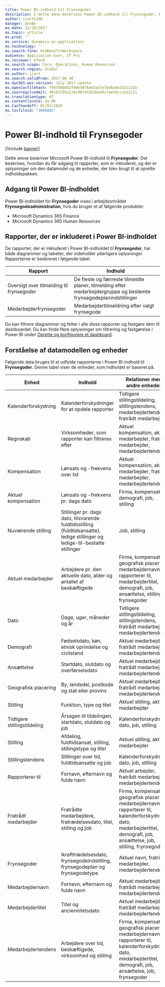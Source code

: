 ```yaml
---
title: Power BI-indhold til Frynsegoder
description: I dette emne beskrives Power BI-indhold til Frynsegoder. Det beskrives, hvordan du får adgang til rapporter, som er inkluderet, og der er oplysninger om den datamodel og de enheder, der blev brugt til at oprette indholdspakken.
author: jcart1106
manager: AnnBe
ms.date: 12/19/2017
ms.topic: article
ms.prod: ''
ms.service: dynamics-ax-applications
ms.technology: ''
ms.search.form: HcmBenefitWorkspace
audience: Application User, IT Pro
ms.reviewer: kfend
ms.search.scope: Core, Operations, Human Resources
ms.search.region: Global
ms.author: jcart
ms.search.validFrom: 2017-06-30
ms.dyn365.ops.version: July 2017 update
ms.openlocfilehash: f94799b892f09ed978a63ab7e7bd8a6b332ac22b
ms.sourcegitcommit: 40163705a134c9874fd33be80c7ae59ccce22c21
ms.translationtype: HT
ms.contentlocale: da-DK
ms.lasthandoff: 02/03/2020
ms.locfileid: "3005842"
---
```

# <a name="benefits-power-bi-content"></a>Power BI-indhold til Frynsegoder

[!include [banner](../includes/banner.md)]

Dette emne beskriver Microsoft Power BI-indhold til **Frynsegoder**. Det beskrives, hvordan du får adgang til rapporter, som er inkluderet, og der er oplysninger om den datamodel og de enheder, der blev brugt til at oprette indholdspakken.

## <a name="accessing-the-power-bi-content"></a>Adgang til Power BI-indholdet
Power BI-indholdet for **Frynsegoder** vises i arbejdsområdet **Frynsegodeadministration**, hvis du bruger et af følgende produkter:

- Microsoft Dynamics 365 Finance
- Microsoft Dynamics 365 Human Resources

## <a name="reports-that-are-included-in-the-power-bi-content"></a>Rapporter, der er inkluderet i Power BI-indholdet
De rapporter, der er inkluderet i Power BI-indholdet til **Frynsegoder**, har både diagrammer og tabeller, der indeholder yderligere oplysninger. Rapporterne er beskrevet i følgende tabel.

| Rapport                      | Indhold                                                                                       |
|-----------------------------|------------------------------------------------------------------------------------------------|
| Oversigt over tilmelding til frynsegoder | De fleste og færreste tilmeldte planer, tilmelding efter medarbejdergruppe og bestemte frynsegodeplanindstillinger |
| Medarbejderfrynsegoder           | Medarbejdertilmeldning efter valgt frynsegode                                                        |

Du kan filtrere diagrammer og felter i alle disse rapporter og fastgøre dem til dashboardet. Du kan finde flere oplysninger om filtrering og fastgørelse i Power BI under [Oprette og konfigurere et dashboard](https://powerbi.microsoft.com/guided-learning/powerbi-learning-4-2-create-configure-dashboards).

## <a name="understanding-the-data-model-and-entities"></a>Forståelse af datamodellen og enheder
Følgende data bruges til at udfylde rapporterne i Power BI-indhold til **Frynsegoder**. Denne tabel viser de enheder, som indholdet er baseret på.

| Enhed                   | Indhold                                                                                                   | Relationer med andre enheder |
|--------------------------|------------------------------------------------------------------------------------------------------------|-----------------------------------|
| Kalenderforskydning          | Kalenderforskydninger for at opdele rapporter                                                                          | Tidligere stillingstildeling, stillingstendens, medarbejdertendens, fratrådt medarbejder |
| Regnskab                  | Virksomheder, som rapporter kan filtreres efter                                                                             | Aktuel kompensation, aktuel medarbejder, fratrådt medarbejder, medarbejdertendens |
| Kompensation             | Lønsats og -frekvens over tid                                                                           | Aktuel kompensation, aktuel medarbejder, fratrådt medarbejder, medarbejdertendens |
| Aktuel kompensation     | Lønsats og -frekvens pr. dags dato                                                              | Firma, kompensation, demografi, job, stilling |
| Nuværende stilling         | Stillinger pr. dags dato, tilsvarende fuldtidsstilling (fuldtidsansatte), ledige stillinger og ledige-til-bestatte stillinger | Job, stilling |
| Aktuel medarbejder         | Arbejdere pr. den aktuelle dato, alder og antallet af beskæftigede                                                         | Firma, kompensation, geografisk placering, medarbejdernavn, rapporterer til, medarbejdertitel, demografi, job, ansættelse, stilling, frynsegoder |
| Dato                     | Dage, uger, måneder og år                                                                             | Tidligere stillingstildeling, stillingstendens, fratrådt medarbejder, medarbejdertendens |
| Demografi             | Fødselsdato, køn, etnisk oprindelse og civilstand                                                   | Aktuel medarbejder, fratrådt medarbejder, medarbejdertendens |
| Ansættelse               | Startdato, slutdato og overførselsdato                                                                  | Aktuel medarbejder, fratrådt medarbejder, medarbejdertendens |
| Geografisk placering      | By, landsdel, postkode og stat eller provins                                                           | Aktuel medarbejder, fratrådt medarbejder, medarbejdertendens |
| Stilling                      | Funktion, type og titel                                                                                  | Aktuel stilling, aktuel medarbejder |
| Tidligere stillingstildeling | Årsagen til tildelingen, startdato, slutdato og job                                                           | Kalenderforskydning, dato, job, stilling |
| Stilling                 | Afdeling, fuldtidsansat, stilling, stillingstype og titel                                                        | Aktuel stilling, aktuel medarbejder |
| Stillingstendens           | Stillinger over tid, fuldtidsansatte og job                                                                          | Kalenderforskydning, dato, job, stilling |
| Rapporterer til               | Fornavn, efternavn og fulde navn                                                                       | Aktuel arbejder, fratrådt medarbejder, medarbejdertendens |
| Fratrådt medarbejder      | Fratrådte medarbejdere, fratrædelsesdato, titel, stilling og job                                           | Firma, kompensation, geografisk placering, medarbejdernavn, rapporterer til, kalenderforskydning, dato, medarbejdertitel, demografi, job, ansættelse, job, stilling, frynsegoder |
| Frynsegoder                 | Ikrafttrædelsesdato, frynsegodeindstilling, frynsegodeplan og frynsegodetype                                             | Aktuel navn, fratrådt medarbejder, medarbejdertendens |
| Medarbejdernavn            | Fornavn, efternavn og fulde navn                                                                       | Aktuel medarbejder, fratrådt medarbejder, medarbejdertendens |
| Medarbejdertitel           | Titel og anciennitetsdato                                                                                   | Aktuel medarbejder, fratrådt medarbejder, medarbejdertendens |
| Medarbejdertendens           | Arbejdere over tid, beskæftigede, virksomhed og stilling                                                        | Firma, kompensation, geografisk placering, medarbejdernavn, rapporterer til, kalenderforskydning, dato, medarbejdertitel, demografi, job, ansættelse, job, frynsegoder |
